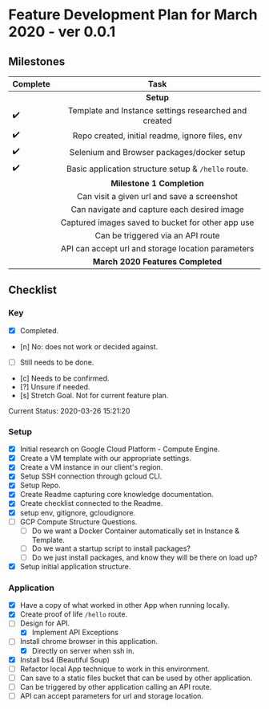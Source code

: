 # Feature Development Plan for March 2020 - ver 0.0.1

## Milestones

| Complete           | Task                                                  |
| ------------------ |:-----------------------------------------------------:|
|                    | **Setup**                                             |
| :heavy_check_mark: | Template and Instance settings researched and created |
| :heavy_check_mark: | Repo created, initial readme, ignore files, env       |
| :heavy_check_mark: | Selenium and Browser packages/docker setup            |
| :heavy_check_mark: | Basic application structure setup & `/hello` route.   |
|                    | **Milestone 1 Completion**                            |
|                    | Can visit a given url and save a screenshot           |
|                    | Can navigate and capture each desired image           |
|                    | Captured images saved to bucket for other app use     |
|                    | Can be triggered via an API route                     |
|                    | API can accept url and storage location parameters    |
|                    | **March 2020 Features Completed**                     |

## Checklist

### Key

- [x] Completed.
- [n] No: does not work or decided against.
- [ ] Still needs to be done.
- [c] Needs to be confirmed.
- [?] Unsure if needed.
- [s] Stretch Goal. Not for current feature plan.

Current Status:
2020-03-26 15:21:20
<!-- Ctrl-Shift-I to generate timestamp -->

### Setup

- [x] Initial research on Google Cloud Platform - Compute Engine.
- [x] Create a VM template with our appropriate settings.
- [x] Create a VM instance in our client's region.
- [x] Setup SSH connection through gcloud CLI.
- [x] Setup Repo.
- [x] Create Readme capturing core knowledge documentation.
- [x] Create checklist connected to the Readme.
- [x] setup env, gitignore, gcloudignore.
- [ ] GCP Compute Structure Questions.
  - [ ] Do we want a Docker Container automatically set in Instance & Template.
  - [ ] Do we want a startup script to install packages?
  - [ ] Do we just install packages, and know they will be there on load up?
- [x] Setup initial application structure.

### Application

- [x] Have a copy of what worked in other App when running locally.
- [x] Create proof of life `/hello` route.
- [ ] Design for API.
  - [x] Implement API Exceptions
- [ ] Install chrome browser in this application.
  - [x] Directly on server when ssh in.
- [x] Install bs4 (Beautiful Soup)
- [ ] Refactor local App technique to work in this environment.
- [ ] Can save to a static files bucket that can be used by other application.
- [ ] Can be triggered by other application calling an API route.
- [ ] API can accept parameters for url and storage location.
